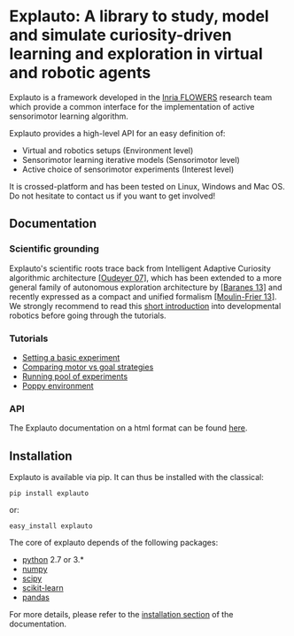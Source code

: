 # Explauto: A library to study, model and simulate curiosity-driven learning and exploration in virtual and robotic agents #

Explauto is a framework developed in the [Inria FLOWERS](https://flowers.inria.fr/) research team which provide a common interface for the implementation of active sensorimotor learning algorithm.

Explauto provides a high-level API for an easy definition of:

* Virtual and robotics setups (Environment level)
* Sensorimotor learning iterative models (Sensorimotor level)
* Active choice of sensorimotor experiments (Interest level)

It is crossed-platform and has been tested on Linux, Windows and Mac OS. Do not hesitate to contact us if you want to get involved!

## Documentation ##

### Scientific grounding ###


Explauto's scientific roots trace back from Intelligent Adaptive Curiosity algorithmic architecture [[Oudeyer 07]](http://hal.inria.fr/hal-00793610/en), which has been extended to a more general family of autonomous exploration architecture by [[Baranes 13]](http://www.pyoudeyer.com/ActiveGoalExploration-RAS-2013.pdf) and recently expressed as a compact and unified formalism [[Moulin-Frier 13]](http://hal.inria.fr/hal-00860641). We strongly recommend to read this [short introduction](http://flowersteam.github.io/explauto/about.html) into developmental robotics before going through the tutorials.

### Tutorials ###

* [Setting a basic experiment](http://nbviewer.ipython.org/github/flowersteam/explauto/blob/master/notebook/01%20Running%20a%20basic%20experiment..ipynb)
* [Comparing motor vs goal strategies](http://nbviewer.ipython.org/github/flowersteam/explauto/blob/master/notebook/02%20Comparing%20motor%20vs%20goal%20strategies.ipynb)
* [Running pool of experiments](http://nbviewer.ipython.org/github/flowersteam/explauto/blob/master/notebook/03%20Running%20pool%20of%20experiments.ipynb)
* [Poppy environment](http://nbviewer.ipython.org/github/flowersteam/explauto/blob/master/notebook/04%20%20Poppy%20environment.ipynb)

### API ###

The Explauto documentation on a html format can be found [here](http://flowersteam.github.io/explauto/).


## Installation ##

Explauto is available via pip. It can thus be installed with the classical:

    pip install explauto
    
or:
    
    easy_install explauto

The core of explauto depends of the following packages:

* [python](http://www.python.org) 2.7 or 3.*
* [numpy](http://www.numpy.org)
* [scipy](http://www.scipy.org)
* [scikit-learn](http://scikit-learn.org/)
* [pandas](http://pandas.pydata.org)

For more details, please refer to the [installation section](http://flowersteam.github.io/explauto/installation.html) of the documentation.
